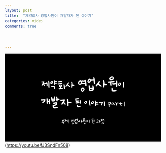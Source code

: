 ```yaml
---
layout: post
title:  "제약회사 영업사원이 개발자가 된 이야기"
categories: video 
comments: true



---
```








![썸네일](/assets/img/youtube/sale.jpg)(https://youtu.be/fJ3SndFn508)













